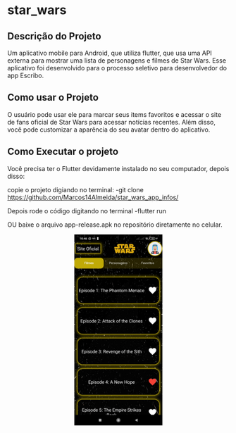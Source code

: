 # star_wars

## Descrição do Projeto 

Um aplicativo mobile para Android, que utiliza flutter, que usa uma API externa para mostrar uma lista de personagens e filmes de Star Wars. Esse aplicativo foi desenvolvido para o processo seletivo para desenvolvedor do app Escribo. 

## Como usar o Projeto 

O usuário pode usar ele para marcar seus items favoritos e acessar o site de fans oficial de Star Wars para acessar notícias recentes. Além disso, você pode customizar a aparência do seu avatar dentro do aplicativo.

## Como Executar o projeto

Você precisa ter o Flutter devidamente instalado no seu computador, depois disso: 

copie o projeto digiando no terminal:
-git clone https://github.com/Marcos14Almeida/star_wars_app_infos/

Depois rode o código digitando no terminal
-flutter run

OU baixe o arquivo app-release.apk no repositório diretamente no celular. 


<p align="center">
  <img src=" https://github.com/Marcos14Almeida/star_wars_app_infos/blob/master/screenshot.jpg" width="200" title="Screenshot">
  </a>
</p>
